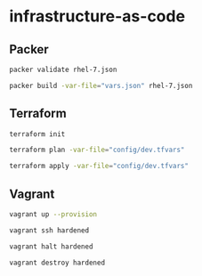 # infrastructure-as-code

## Packer

```bash
packer validate rhel-7.json

packer build -var-file="vars.json" rhel-7.json
```

## Terraform

```bash
terraform init

terraform plan -var-file="config/dev.tfvars"

terraform apply -var-file="config/dev.tfvars"
```

## Vagrant

```bash
vagrant up --provision

vagrant ssh hardened

vagrant halt hardened

vagrant destroy hardened
```
